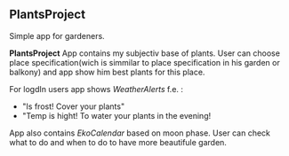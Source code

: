 ## PlantsProject
Simple app for gardeners.

**PlantsProject** App contains my subjectiv base of plants. 
User can choose place specification(wich is simmilar to place specification in his garden or balkony) and app show him best plants for this place.

For logdIn users app shows *WeatherAlerts* f.e. :
- "Is frost! Cover your plants"
- "Temp is hight! To water your plants in the evening!

App also contains *EkoCalendar* based on moon phase. User can check what to do and when to do to have more beautifule garden.
